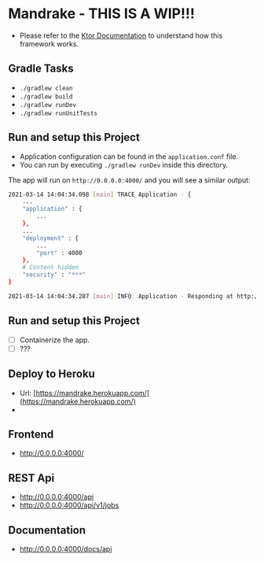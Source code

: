 # Mandrake - THIS IS A WIP!!!

 - Please refer to the [Ktor Documentation](https://ktor.io/) to understand how this framework works. 

## Gradle Tasks

 - `./gradlew clean`
 - `./gradlew build`
 - `./gradlew runDev`
 - `./gradlew runUnitTests`

## Run and setup this Project
 
 - Application configuration can be found in the `application.conf` file. 
 - You can run by executing `./gradlew runDev` inside this directory.

The app will run on `http://0.0.0.0:4000/` and you will see a similar output:

```bash 
2021-03-14 14:04:34.098 [main] TRACE Application - {
    ...
    "application" : {
        ...
    },
    ...
    "deployment" : {
        ...
        "port" : 4000
    },
    # Content hidden
    "security" : "***"
}

2021-03-14 14:04:34.287 [main] INFO  Application - Responding at http://0.0.0.0:4000
```
## Run and setup this Project

 - [ ] Containerize the app. 
 - [ ] ???

## Deploy to Heroku

 - Url: [https://mandrake.herokuapp.com/](https://mandrake.herokuapp.com/)
 - 

## Frontend

 - http://0.0.0.0:4000/

## REST Api

 - http://0.0.0.0:4000/api
 - http://0.0.0.0:4000/api/v1/jobs

## Documentation

 - http://0.0.0.0:4000/docs/api
